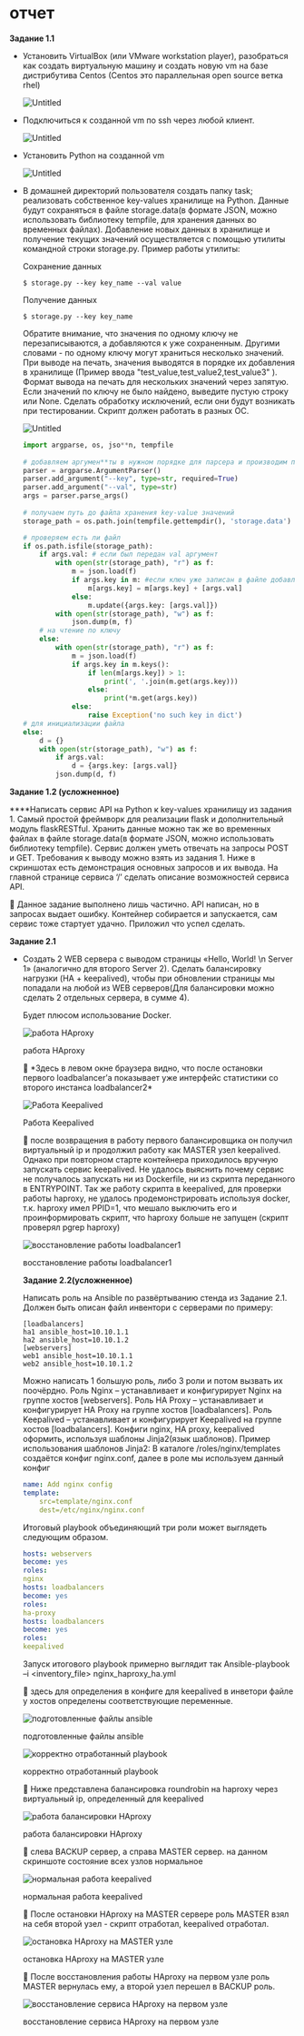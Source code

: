 # отчет

**Задание 1.1**

- Установить VirtualBox (или VMware workstation player), разобраться как создать виртуальную машину и создать новую vm на базе дистрибутива Centos (Centos это параллельная open source ветка rhel)
    
    ![Untitled](%D0%BE%D1%82%D1%87%D0%B5%D1%82%20ebcf9f0275e343adabb1d3cd4fb8a1a1/Untitled.png)
    
- Подключиться к созданной vm по ssh через любой клиент.
    
    ![Untitled](%D0%BE%D1%82%D1%87%D0%B5%D1%82%20ebcf9f0275e343adabb1d3cd4fb8a1a1/Untitled%201.png)
    
- Установить Python на созданной vm
    
    ![Untitled](%D0%BE%D1%82%D1%87%D0%B5%D1%82%20ebcf9f0275e343adabb1d3cd4fb8a1a1/Untitled%202.png)
    
- В домашней директорий пользователя создать папку task; реализовать собственное key-values хранилище на Python. Данные будут сохраняться в файле storage.data(в формате JSON, можно использовать библиотеку tempfile, для хранения данных во временных файлах). Добавление новых данных в хранилище и получение текущих значений осуществляется с помощью утилиты командной строки storage.py. Пример работы утилиты:
    
    Сохранение данных
    
    `$ storage.py --key key_name --val value`
    
    Получение данных
    
    `$ storage.py --key key_name`
    
    Обратите внимание, что значения по одному ключу не перезаписываются, а добавляются к уже сохраненным. Другими словами - по одному ключу могут храниться несколько значений. При выводе на печать, значения выводятся в порядке их добавления в хранилище (Пример ввода "test_value,test_value2,test_value3" ). Формат вывода на печать для нескольких значений через запятую. Если значений по ключу не было найдено, выведите пустую строку или None. Сделать обработку исключений, если они будут возникать при тестировании. Скрипт должен работать в разных ОС.
    
    ![Untitled](%D0%BE%D1%82%D1%87%D0%B5%D1%82%20ebcf9f0275e343adabb1d3cd4fb8a1a1/Untitled%203.png)
    
    ```python
    import argparse, os, jso**n, tempfile
     
    # добавляем аргумен**ты в нужном порядке для парсера и производим парсинг строки
    parser = argparse.ArgumentParser()
    parser.add_argument("--key", type=str, required=True)
    parser.add_argument("--val", type=str)
    args = parser.parse_args()
     
    # получаем путь до файла хранения key-value значений
    storage_path = os.path.join(tempfile.gettempdir(), 'storage.data')
    
    # проверяем есть ли файл
    if os.path.isfile(storage_path):
        if args.val: # если был передан val аргумент
            with open(str(storage_path), "r") as f:
                m = json.load(f)
                if args.key in m: #если ключ уже записан в файле добавлем к нему переданное значени val
                    m[args.key] = m[args.key] + [args.val]
                else:
                    m.update({args.key: [args.val]})
            with open(str(storage_path), "w") as f:
                json.dump(m, f)
        # на чтение по ключу
        else:
            with open(str(storage_path), "r") as f:
                m = json.load(f)
                if args.key in m.keys():
                    if len(m[args.key]) > 1:
                        print(', '.join(m.get(args.key)))
                    else:
                        print(*m.get(args.key))
                else:
                    raise Exception('no such key in dict')
    # для инициализации файла
    else:
        d = {}
        with open(str(storage_path), "w") as f:
            if args.val:
                d = {args.key: [args.val]}
            json.dump(d, f)
    ```
    

**Задание 1.2 (усложненное)**

****Написать сервис API на Python к key-values хранилищу из задания 1. Самый простой фреймворк для реализации flask и дополнительный модуль flaskRESTful. Хранить данные можно так же во временных файлах в файле storage.data(в формате JSON, можно использовать библиотеку tempfile). Сервис должен уметь отвечать на запросы POST и GET. Требования к выводу можно взять из задания 1. Ниже в скриншотах есть демонстрация основных запросов и их вывода. На главной странице сервиса ‘/’ сделать описание возможностей сервиса API.

<aside>
💬 Данное задание выполнено лишь частично. API написан, но в запросах выдает ошибку. Контейнер собирается и запускается, сам сервис тоже стартует удачно.
Приложил что успел сделать.

</aside>

**Задание 2.1**

- Создать 2 WEB сервера с выводом страницы «Hello, World! \n Server 1» (аналогично для второго Server 2). Сделать балансировку нагрузки (HA + keepalived), чтобы при обновлении страницы мы попадали на любой из WEB серверов(Для балансировки можно сделать 2 отдельных сервера, в сумме 4).
    
    Будет плюсом использование Docker.
    
    ![работа HAproxy](%D0%BE%D1%82%D1%87%D0%B5%D1%82%20ebcf9f0275e343adabb1d3cd4fb8a1a1/Untitled%204.png)
    
    работа HAproxy
    
    <aside>
    💬 *Здесь в левом окне браузера видно, что после остановки первого loadbalancer’а показывает уже интерфейс статистики со второго инстанса loadbalancer2*
    
    </aside>
    
    ![Работа Keepalived](%D0%BE%D1%82%D1%87%D0%B5%D1%82%20ebcf9f0275e343adabb1d3cd4fb8a1a1/Untitled%205.png)
    
    Работа Keepalived
    
    <aside>
    💬 после возвращения в работу первого балансировщика он получил виртуальный ip и продолжил работу как MASTER узел keepalived. 
    Однако при повторном старте контейнера приходилось вручную запускать сервис keepalived. Не удалось выяснить почему сервис не получалось запускать ни из Dockerfile, ни из скрипта переданного в ENTRYPOINT.
    Так же работу скрипта в keepalived, для проверки работы haproxy, не удалось продемонстрировать используя docker, т.к. haproxy имел PPID=1, что мешало выключить его и проинформировать скрипт, что haproxy больше не запущен (скрипт проверял pgrep haproxy)
    
    </aside>
    
    ![восстановление работы loadbalancer1](%D0%BE%D1%82%D1%87%D0%B5%D1%82%20ebcf9f0275e343adabb1d3cd4fb8a1a1/Untitled%206.png)
    
    восстановление работы loadbalancer1
    
    **Задание 2.2(усложненное)**
    
    Написать роль на Ansible по развёртыванию стенда из Задание 2.1. Должен быть описан файл инвентори с серверами по примеру:
    
    ```
    [loadbalancers]
    ha1 ansible_host=10.10.1.1
    ha2 ansible_host=10.10.1.2
    [webservers]
    web1 ansible_host=10.10.1.1
    web2 ansible_host=10.10.1.2
    ```
    
    Можно написать 1 большую роль, либо 3 роли и потом вызвать их поочёрдно.
    Роль Nginx – устанавливает и конфигурирует Nginx на группе хостов [webservers].
    Роль HA Proxy – устанавливает и конфигурирует HA Proxy на группе хостов [loadbalancers].
    Роль Keepalived – устанавливает и конфигурирует Keepalived на группе хостов [loadbalancers].
    Конфиги nginx, HA proxy, keepalived оформить, используя шаблоны Jinja2(язык шаблонов).
    Пример использования шаблонов Jinja2:
    В каталоге /roles/nginx/templates создаётся конфиг nginx.conf, далее в роле мы используем данный конфиг
    
    ```yaml
    name: Add nginx config
    template:
    	src=template/nginx.conf
    	dest=/etc/nginx/nginx.conf
    ```
    
    Итоговый playbook объединяющий три роли может выглядеть следующим образом.
    
    ```yaml
    hosts: webservers
    become: yes
    roles:
    nginx
    hosts: loadbalancers
    become: yes
    roles:
    ha-proxy
    hosts: loadbalancers
    become: yes
    roles:
    keepalived
    ```
    
    Запуск итогового playbook примерно выглядит так
    Ansible-playbook –i <inventory_file> nginx_haproxy_ha.yml
    
    <aside>
    💬 здесь для определения в конфиге для keepalived в инветори файле у хостов определены соответствующие переменные.
    
    </aside>
    
    ![подготовленные файлы ansible](%D0%BE%D1%82%D1%87%D0%B5%D1%82%20ebcf9f0275e343adabb1d3cd4fb8a1a1/Untitled%207.png)
    
    подготовленные файлы ansible
    
    ![корректно отработанный playbook](%D0%BE%D1%82%D1%87%D0%B5%D1%82%20ebcf9f0275e343adabb1d3cd4fb8a1a1/%25D1%2580%25D0%25B0%25D0%25B1%25D0%25BE%25D1%2582%25D0%25B0_%25D0%25BF%25D0%25BB%25D0%25B5%25D0%25B9%25D0%25B1%25D1%2583%25D0%25BA%25D0%25B0.png)
    
    корректно отработанный playbook
    
    <aside>
    💬 Ниже представлена балансировка roundrobin на haproxy через виртуальный ip, определенный для keepalived
    
    </aside>
    
    ![работа балансировки HAproxy](%D0%BE%D1%82%D1%87%D0%B5%D1%82%20ebcf9f0275e343adabb1d3cd4fb8a1a1/%25D1%2580%25D0%25B0%25D0%25B1%25D0%25BE%25D1%2582%25D0%25B0_haproxy_%25D0%25BD%25D0%25B0_%25D0%25B2%25D0%25B8%25D1%2580%25D1%2582%25D1%2583%25D0%25B0%25D0%25BB%25D1%258C%25D0%25BD%25D0%25BE%25D0%25BC_ip.png)
    
    работа балансировки HAproxy
    
    <aside>
    💬 слева BACKUP сервер, а справа MASTER сервер. на данном скриншоте состояние всех узлов нормальное
    
    </aside>
    
    ![нормальная работа keepalived](%D0%BE%D1%82%D1%87%D0%B5%D1%82%20ebcf9f0275e343adabb1d3cd4fb8a1a1/%25D1%2580%25D0%25B0%25D0%25B1%25D0%25BE%25D1%2582%25D0%25B0_keepalived_%25D1%2581%25D1%2582%25D0%25B0%25D1%2580%25D1%2582%25D0%25BE%25D0%25B2%25D0%25BE_%25D1%2581%25D0%25BE%25D1%2581%25D1%2582%25D0%25BE%25D1%258F%25D0%25BD%25D0%25B8%25D0%25B5.png)
    
    нормальная работа keepalived
    
    <aside>
    💬 После остановки HAproxy на MASTER сервере роль MASTER взял на себя второй узел - скрипт отработал, keepalived отработал.
    
    </aside>
    
    ![остановка HAproxy на MASTER узле](%D0%BE%D1%82%D1%87%D0%B5%D1%82%20ebcf9f0275e343adabb1d3cd4fb8a1a1/keepalive_%25D0%25BF%25D0%25BE%25D1%2581%25D0%25BB%25D0%25B5_%25D0%25BE%25D1%2582%25D1%2581%25D0%25B0%25D0%25BD%25D0%25BE%25D0%25B2%25D0%25BA%25D0%25B8_%25D1%2585%25D0%25B0%25D0%25BF%25D1%2580%25D0%25BE%25D0%25BA%25D1%2581%25D0%25B8.png)
    
    остановка HAproxy на MASTER узле
    
    <aside>
    💬 После восстановления работы HAproxy на первом узле роль MASTER вернулась ему, а второй узел перешел в BACKUP роль.
    
    </aside>
    
    ![восстановление сервиса HAproxy на первом узле](%D0%BE%D1%82%D1%87%D0%B5%D1%82%20ebcf9f0275e343adabb1d3cd4fb8a1a1/%25D0%25B2%25D0%25B5%25D1%2580%25D0%25BD%25D1%2583%25D0%25BB_%25D1%2585%25D0%25B0%25D0%25BF%25D1%2580%25D0%25BE%25D0%25BA%25D1%2581%25D0%25B8.png)
    
    восстановление сервиса HAproxy на первом узле
